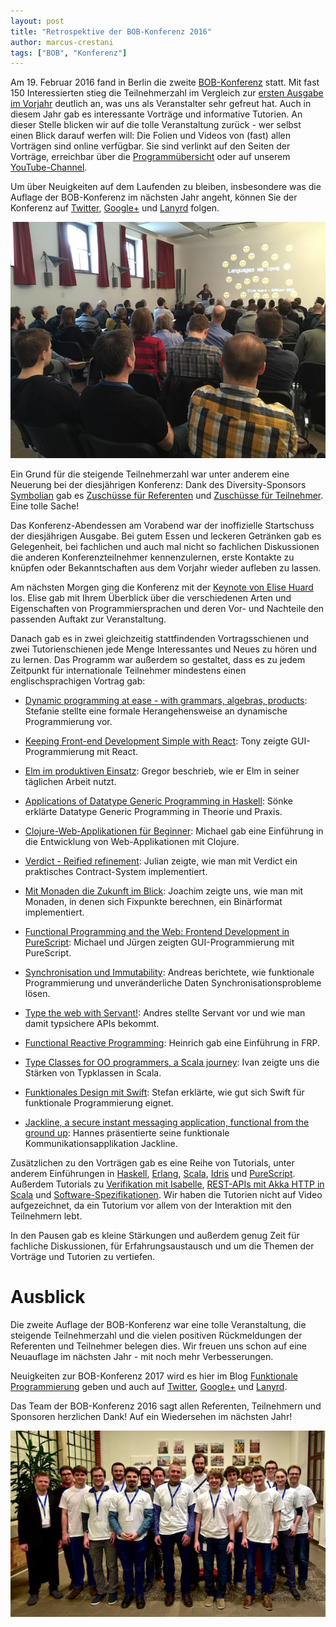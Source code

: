 ```yaml
---
layout: post
title: "Retrospektive der BOB-Konferenz 2016"
author: marcus-crestani
tags: ["BOB", "Konferenz"]
---
```


Am 19. Februar 2016 fand in Berlin die zweite
[BOB-Konferenz](http://bobkonf.de/) statt. Mit fast 150 Interessierten
stieg die Teilnehmerzahl im Vergleich zur
[ersten Ausgabe im Vorjahr](http://funktionale-programmierung.de/2015/03/05/bob-resumee.html)
deutlich an, was uns als Veranstalter sehr gefreut hat. Auch in diesem
Jahr gab es interessante Vorträge und informative Tutorien. An dieser
Stelle blicken wir auf die tolle Veranstaltung zurück - wer selbst
einen Blick darauf werfen will: Die Folien und Videos von (fast) allen
Vorträgen sind online verfügbar. Sie sind verlinkt auf den Seiten der
Vorträge, erreichbar über die
[Programmübersicht](http://bobkonf.de/2016/programm.html) oder auf
unserem
[YouTube-Channel](https://www.youtube.com/channel/UC2svxmX1Bfyaln2bs9ZsyGA).

Um über Neuigkeiten auf dem Laufenden zu bleiben, insbesondere was die
Auflage der BOB-Konferenz im nächsten Jahr angeht, können Sie der
Konferenz auf [Twitter](https://twitter.com/bobkonf),
[Google+](https://plus.google.com/+BobkonfDe/posts) und
[Lanyrd](http://lanyrd.com/2016/bobkonf2016/) folgen.

<img src="/files/bob-2016-resumee/bob-keynote.jpg">

<!-- more start -->

Ein Grund für die steigende Teilnehmerzahl war unter anderem eine
Neuerung bei der diesjährigen Konferenz: Dank des Diversity-Sponsors
[Symbolian](http://www.symbolian.net/) gab es
[Zuschüsse für Referenten](http://bobkonf.de/2016/de/speaker-grants.html)
und
[Zuschüsse für Teilnehmer](http://bobkonf.de/2016/de/registration.html). Eine
tolle Sache!

Das Konferenz-Abendessen am Vorabend war der inoffizielle Startschuss
der diesjährigen Ausgabe. Bei gutem Essen und leckeren Getränken gab
es Gelegenheit, bei fachlichen und auch mal nicht so fachlichen
Diskussionen die anderen Konferenzteilnehmer kennenzulernen, erste
Kontakte zu knüpfen oder Bekanntschaften aus dem Vorjahr wieder
aufleben zu lassen.

Am nächsten Morgen ging die Konferenz mit der
[Keynote von Elise Huard](http://bobkonf.de/2016/keynote.html)
los. Elise gab mit Ihrem Überblick über die verschiedenen Arten und
Eigenschaften von Programmiersprachen und deren Vor- und Nachteile den
passenden Auftakt zur Veranstaltung.

Danach gab es in zwei gleichzeitig stattfindenden Vortragsschienen und
zwei Tutorienschienen jede Menge Interessantes und Neues zu hören und
zu lernen. Das Programm war außerdem so gestaltet, dass es zu jedem
Zeitpunkt für internationale Teilnehmer mindestens einen
englischsprachigen Vortrag gab:

* [Dynamic programming at ease - with grammars, algebras, products](http://bobkonf.de/2016/schirmer.html):
  Stefanie stellte eine formale Herangehensweise an dynamische
  Programmierung vor.

* [Keeping Front-end Development Simple with React](http://bobkonf.de/2016/tsui.html):
  Tony zeigte GUI-Programmierung mit React.

* [Elm im produktiven Einsatz](http://bobkonf.de/2016/grosse-boelting.html):
  Gregor beschrieb, wie er Elm in seiner täglichen Arbeit nutzt.

* [Applications of Datatype Generic Programming in Haskell](http://bobkonf.de/2016/hahn.html):
  Sönke erklärte Datatype Generic Programming in Theorie und Praxis.

* [Clojure-Web-Applikationen für Beginner](http://bobkonf.de/2016/vitz.html):
  Michael gab eine Einführung in die Entwicklung von Web-Applikationen
  mit Clojure.

* [Verdict - Reified refinement](http://bobkonf.de/2016/arni.html):
  Julian zeigte, wie man mit Verdict ein praktisches Contract-System
  implementiert.

* [Mit Monaden die Zukunft im Blick](http://bobkonf.de/2016/breitner-monaden.html):
  Joachim zeigte uns, wie man mit Monaden, in denen sich Fixpunkte
  berechnen, ein Binärformat implementiert.

* [Functional Programming and the Web: Frontend Development in PureScript](http://bobkonf.de/2016/karg.html):
  Michael und Jürgen zeigten GUI-Programmierung mit PureScript.

* [Synchronisation und Immutability](http://bobkonf.de/2016/bernauer.html):
  Andreas berichtete, wie funktionale Programmierung und
  unveränderliche Daten Synchronisationsprobleme lösen.

* [Type the web with Servant!](http://bobkonf.de/2016/loeh-servant.html):
  Andres stellte Servant vor und wie man damit typsichere APIs bekommt.

* [Functional Reactive Programming](http://bobkonf.de/2016/apfelmus.html):
  Heinrich gab eine Einführung in FRP.

* [Type Classes for OO programmers, a Scala journey](http://bobkonf.de/2016/kusalic.html):
  Ivan zeigte uns die Stärken von Typklassen in Scala.

* [Funktionales Design mit Swift](http://bobkonf.de/2016/wehr.html):
  Stefan erklärte, wie gut sich Swift für funktionale Programmierung
  eignet.

* [Jackline, a secure instant messaging application, functional from the ground up](http://bobkonf.de/2016/mehnert.html):
  Hannes präsentierte seine funktionale Kommunikationsapplikation
  Jackline.

Zusätzlichen zu den Vorträgen gab es eine Reihe von Tutorials, unter
anderem Einführungen in
[Haskell](http://bobkonf.de/2016/mehnert.html),
[Erlang](http://bobkonf.de/2016/raschke.html),
[Scala](http://bobkonf.de/2016/ochsenreither.html),
[Idris](http://bobkonf.de/2016/loeh-idris.html) und
[PureScript](http://bobkonf.de/2016/fischmann-purescript.html). Außerdem
Tutorials zu
[Verifikation mit Isabelle](http://bobkonf.de/2016/breitner-isabelle.html),
[REST-APIs mit Akka HTTP in Scala](http://bobkonf.de/2016/rudolph.html) 
und [Software-Spezifikationen](http://bobkonf.de/2016/rauch.html).
Wir haben die Tutorien nicht auf Video aufgezeichnet, da ein Tutorium
vor allem von der Interaktion mit den Teilnehmern lebt.

In den Pausen gab es kleine Stärkungen und außerdem genug Zeit für
fachliche Diskussionen, für Erfahrungsaustausch und um die Themen der
Vorträge und Tutorien zu vertiefen.

# Ausblick

Die zweite Auflage der BOB-Konferenz war eine tolle Veranstaltung, die
steigende Teilnehmerzahl und die vielen positiven Rückmeldungen der
Referenten und Teilnehmer belegen dies. Wir freuen uns schon auf eine
Neuauflage im nächsten Jahr - mit noch mehr Verbesserungen.

Neuigkeiten zur BOB-Konferenz 2017 wird es hier im Blog
[Funktionale Programmierung](http://funktionale-programmierung.de/)
geben und auch auf [Twitter](https://twitter.com/bobkonf),
[Google+](https://plus.google.com/+BobkonfDe/posts) und
[Lanyrd](http://lanyrd.com/2016/bobkonf2016/).

Das Team der BOB-Konferenz 2016 sagt allen Referenten, Teilnehmern und
Sponsoren herzlichen Dank! Auf ein Wiedersehen im nächsten Jahr!

<img src="/files/bob-2016-resumee/bob-team.jpg">
